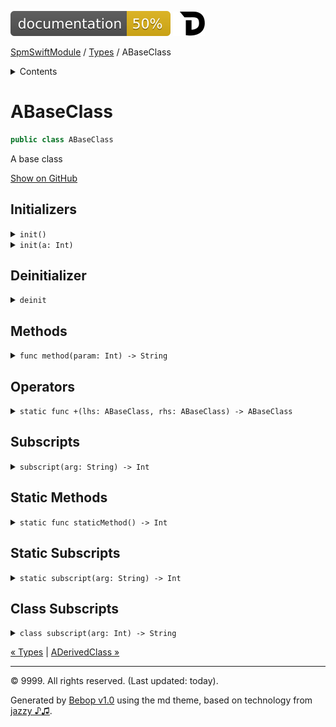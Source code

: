 <!--
Bebop simple MD theme
Copyright 2020 Bebop Authors
Licensed under MIT (https://github.com/johnfairh/Bebop/blob/master/LICENSE)
-->
![50%](../badge.svg)
[![Open in Dash](../img/dash.svg)](dash-feed://https%3A%2F%2Fwww%2Egoogle%2Ecom%2F)


[SpmSwiftModule](../index.md)
 / [Types](../types.md?swift) / ABaseClass


<details>
<summary>Contents</summary>


[Types](../types.md?swift)

  * ABaseClass


  * [ADerivedClass](../types/aderivedclass.md?swift)


  * [AnEnum](../types/anenum.md?swift)


  * [FirstProtocol](../types/firstprotocol1.md?swift)


  * [GenericBase](../types/genericbase.md?swift)


  * [Nop](../types/nop.md?swift)


  * [PropertyWrapperClient](../types/propertywrapperclient.md?swift)


  * [SecondProtocol](../types/secondprotocol.md?swift)


  * [SpmSwiftModule](../types/spmswiftmodule.md?swift)

    * [Nested1](../types/spmswiftmodule/nested1.md?swift)

    * [Nested2](../types/spmswiftmodule.md?swift#nested2)


  * [T](../types.md?swift#t1)



[Functions](../functions.md?swift)

  * [deprecatedFunction(callback:)](../functions.md?swift#deprecatedfunctioncallback)


  * [functionA(arg1:_:arg3:)](../functions.md?swift#functionaarg1_arg3)



[Operators](../operators.md?swift)

  * [+(T, T)](../operators.md?swift#t-t)



[Extensions](../extensions.md?swift)

  * [Collection](../extensions/collection.md?swift)


  * [String.Element](../extensions/stringelement.md?swift)





</details>

# ABaseClass



``` swift
public class ABaseClass
```










A base class











[Show on GitHub](https://www.bbc.co.uk//Sources/SpmSwiftModule/SpmSwiftModule.swift#L71-L106)



## Initializers









<details>
<summary><code>init()</code></summary>








Undocumented






#### Declaration

``` swift
public init()
```










[Show on GitHub](https://www.bbc.co.uk//Sources/SpmSwiftModule/SpmSwiftModule.swift#L72)
</details>









<details>
<summary><code>init(a: Int)</code></summary>








Undocumented






#### Declaration

``` swift
public convenience init(a: Int)
```










[Show on GitHub](https://www.bbc.co.uk//Sources/SpmSwiftModule/SpmSwiftModule.swift#L74)
</details>



## Deinitializer









<details>
<summary><code>deinit</code></summary>








Undocumented






#### Declaration

``` swift
deinit
```










[Show on GitHub](https://www.bbc.co.uk//Sources/SpmSwiftModule/SpmSwiftModule.swift#L76)
</details>



## Methods









<details>
<summary><code>func method(param: Int) -> String</code></summary>








Base class docs for `method(param:)`






#### Declaration

``` swift
public func method(param: Int) -> String
```










[Show on GitHub](https://www.bbc.co.uk//Sources/SpmSwiftModule/SpmSwiftModule.swift#L78-L80)
</details>



## Operators









<details>
<summary><code>static func +(lhs: ABaseClass, rhs: ABaseClass) -> ABaseClass</code></summary>








An operator\!






#### Declaration

``` swift
public static func + (lhs: ABaseClass, rhs: ABaseClass) -> ABaseClass
```










[Show on GitHub](https://www.bbc.co.uk//Sources/SpmSwiftModule/SpmSwiftModule.swift#L103-L105)
</details>



## Subscripts









<details>
<summary><code>subscript(arg: String) -> Int</code></summary>








Undocumented






#### Declaration

``` swift
public subscript(arg: String) -> Int { get set }
```










[Show on GitHub](https://www.bbc.co.uk//Sources/SpmSwiftModule/SpmSwiftModule.swift#L86-L92)
</details>



## Static Methods









<details>
<summary><code>static func staticMethod() -> Int</code></summary>








Undocumented






#### Declaration

``` swift
public static func staticMethod() -> Int
```










[Show on GitHub](https://www.bbc.co.uk//Sources/SpmSwiftModule/SpmSwiftModule.swift#L82-L84)
</details>



## Static Subscripts









<details>
<summary><code>static subscript(arg: String) -> Int</code></summary>








Undocumented






#### Declaration

``` swift
public static subscript(arg: String) -> Int { get }
```










[Show on GitHub](https://www.bbc.co.uk//Sources/SpmSwiftModule/SpmSwiftModule.swift#L94-L96)
</details>



## Class Subscripts









<details>
<summary><code>class subscript(arg: Int) -> String</code></summary>








Undocumented






#### Declaration

``` swift
public class subscript(arg: Int) -> String { get }
```










[Show on GitHub](https://www.bbc.co.uk//Sources/SpmSwiftModule/SpmSwiftModule.swift#L98-L100)
</details>





[&laquo; Types](../types.md?swift) | [ADerivedClass &raquo;](../types/aderivedclass.md?swift)


-----
&copy; 9999. All rights reserved. (Last updated: today).


Generated by [Bebop v1.0](https://github.com/johnfairh/Bebop)
using the md theme, based on technology from
[jazzy ♪♫](https://github.com/realm/jazzy).


